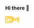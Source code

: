 ### Hi there 👋

<!--
**mulugetaf/mulugetaf** is a ✨ _special_ ✨ repository because its `README.md` (this file) appears on your GitHub profile.

Here are some ideas to get you started:

- 🔭 I’m currently working on ...
- 🌱 I’m currently learning ...
- 👯 I’m looking to collaborate on ...
- 🤔 I’m looking for help with ...
- 💬 Ask me about ...
- 📫 How to reach me: ...
- 😄 Pronouns: ...
- ⚡ Fun fact: ...
-->

[<img align = "left" alt="Mulugeta|LinkedIn" width="22px" src="./svgs/linkedin.svg" class="filter-yellow /">][linkedin]

[<img align = "left" alt="Muluget|Gmail" width="22px" src="./svgs/gmail.svg" class="filter-yellow /">][gmail]



<!-- ![](https://img.shields.io/badge/<>-<>-informational?style=flat&logo=<LOGO_NAME>&logoColor=white&color=2bbc8a) -->

[linkedin]: https://www.linkedin.com/in/mulugetafanta/
[gmail]: mailto:Mulukas@gmail.com

